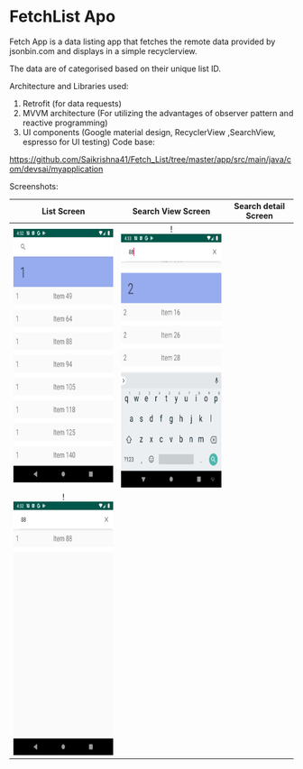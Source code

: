 # FetchList Apo

Fetch App is a data listing app that fetches the remote  data provided by jsonbin.com and displays in a simple recyclerview.

The data  are of categorised based on their unique list ID. 

Architecture and Libraries used: 

1. Retrofit (for data requests)
2. MVVM architecture (For utilizing the advantages of observer pattern and reactive programming)
2. UI components (Google material design, RecyclerView ,SearchView, espresso for UI testing)
Code base:

https://github.com/Saikrishna41/Fetch_List/tree/master/app/src/main/java/com/devsai/myapplication



Screenshots:

List Screen           |  Search View Screen       |  Search detail Screen        
:-------------------------:|:-------------------------: |:-------------------------: 
<img src = "https://raw.githubusercontent.com/Saikrishna41/MVVM/master/images//Screenshot_1580207573.png" width="250" height="450"/>  |  !<img src = "https://raw.githubusercontent.com/Saikrishna41/MVVM/master/images/Screenshot_1580207599.png" width="250" height="450"/>
 |  !<img src = "https://raw.githubusercontent.com/Saikrishna41/MVVM/master/images/Screenshot_1580207580.png" width="250" height="450"/>



